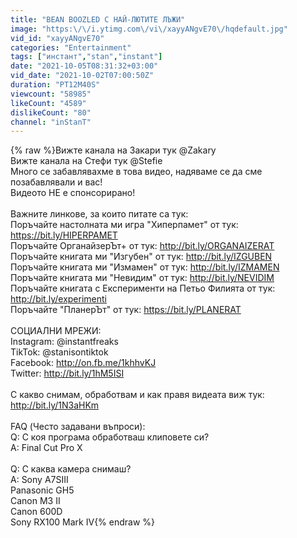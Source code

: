 ```yaml
---
title: "BEAN BOOZLED С НАЙ-ЛЮТИТЕ ЛЪЖИ"
image: "https:\/\/i.ytimg.com\/vi\/xayyANgvE70\/hqdefault.jpg"
vid_id: "xayyANgvE70"
categories: "Entertainment"
tags: ["инстант","stan","instant"]
date: "2021-10-05T08:31:32+03:00"
vid_date: "2021-10-02T07:00:50Z"
duration: "PT12M40S"
viewcount: "58985"
likeCount: "4589"
dislikeCount: "80"
channel: "inStanT"
---
```

{% raw %}Вижте канала на Закари тук @Zakary <br />Вижте канала на Стефи тук @Stefie <br />Много се забавлявахме в това видео, надяваме се да сме позабавлявали и вас! <br />Видеото НЕ е спонсорирано!<br /> <br />Важните линкове, за които питате са тук:<br />Поръчайте настолната ми игра &quot;Хиперпамет&quot; от тук: <a rel="nofollow" target="blank" href="https://bit.ly/HIPERPAMET">https://bit.ly/HIPERPAMET</a><br />Поръчайте ОрганайзерЪт+ от тук: <a rel="nofollow" target="blank" href="http://bit.ly/ORGANAIZERAT">http://bit.ly/ORGANAIZERAT</a><br />Поръчайте книгата ми &quot;Изгубен&quot; от тук: <a rel="nofollow" target="blank" href="http://bit.ly/IZGUBEN">http://bit.ly/IZGUBEN</a><br />Поръчайте книгата ми &quot;Измамен&quot; от тук: <a rel="nofollow" target="blank" href="http://bit.ly/IZMAMEN">http://bit.ly/IZMAMEN</a><br />Поръчайте книгата ми &quot;Невидим&quot; от тук: <a rel="nofollow" target="blank" href="http://bit.ly/NEVIDIM">http://bit.ly/NEVIDIM</a><br />Поръчайте книгата с Експерименти на Петьо Филията от тук: <a rel="nofollow" target="blank" href="http://bit.ly/experimenti">http://bit.ly/experimenti</a><br />Поръчайте &quot;ПланерЪт&quot; от тук: <a rel="nofollow" target="blank" href="https://bit.ly/PLANERAT">https://bit.ly/PLANERAT</a><br /><br />СОЦИАЛНИ МРЕЖИ:<br />Instagram: @instantfreaks<br />TikTok: @stanisontiktok<br />Facebook: <a rel="nofollow" target="blank" href="http://on.fb.me/1khhvKJ">http://on.fb.me/1khhvKJ</a><br />Twitter: <a rel="nofollow" target="blank" href="http://bit.ly/1hM5ISI">http://bit.ly/1hM5ISI</a><br /><br />С какво снимам, обработвам и как правя видеата виж тук: <a rel="nofollow" target="blank" href="http://bit.ly/1N3aHKm">http://bit.ly/1N3aHKm</a><br /><br />FAQ (Често задавани въпроси):<br />Q: С коя програма обработваш клиповете си?<br />A: Final Cut Pro X<br /><br />Q: С каква камера снимаш?<br />A: Sony A7SIII<br />     Panasonic GH5<br />     Canon M3 II<br />     Canon 600D<br />     Sony RX100 Mark IV{% endraw %}
